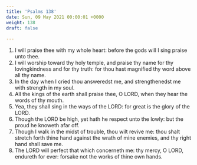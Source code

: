 ```yaml
---
title: 'Psalms 138'
date: Sun, 09 May 2021 00:00:01 +0000
weight: 138
draft: false
  
---
```


1. I will praise thee with my whole heart: before the gods will I sing praise unto thee.
2. I will worship toward thy holy temple, and praise thy name for thy lovingkindness and for thy truth: for thou hast magnified thy word above all thy name.
3. In the day when I cried thou answeredst me, and strengthenedst me with strength in my soul.
4. All the kings of the earth shall praise thee, O LORD, when they hear the words of thy mouth.
5. Yea, they shall sing in the ways of the LORD: for great is the glory of the LORD.
6. Though the LORD be high, yet hath he respect unto the lowly: but the proud he knoweth afar off.
7. Though I walk in the midst of trouble, thou wilt revive me: thou shalt stretch forth thine hand against the wrath of mine enemies, and thy right hand shall save me.
8. The LORD will perfect that which concerneth me: thy mercy, O LORD, endureth for ever: forsake not the works of thine own hands.
